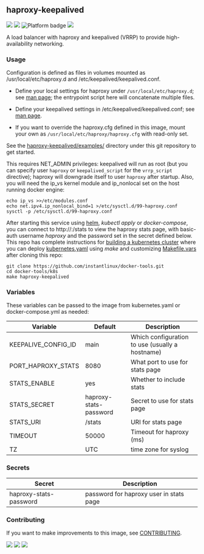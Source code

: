 ## haproxy-keepalived
[![](https://img.shields.io/docker/v/instantlinux/haproxy-keepalived?sort=date)](https://hub.docker.com/r/instantlinux/haproxy-keepalived/tags "Version badge") [![](https://img.shields.io/docker/image-size/instantlinux/haproxy-keepalived?sort=date)](https://github.com/instantlinux/docker-tools/tree/main/images/haproxy-keepalived "Image badge") ![](https://img.shields.io/badge/platform-amd64%20arm64%20arm%2Fv6%20arm%2Fv7-blue "Platform badge") [![](https://img.shields.io/badge/dockerfile-latest-blue)](https://gitlab.com/instantlinux/docker-tools/-/blob/main/images/haproxy-keepalived/Dockerfile "dockerfile")


A load balancer with haproxy and keepalived (VRRP) to provide high-availability networking.

### Usage

Configuration is defined as files in volumes mounted as
/usr/local/etc/haproxy.d and /etc/keepalived/keepalived.conf.

* Define your local settings for haproxy under `/usr/local/etc/haproxy.d`; see [man page](https://cbonte.github.io/haproxy-dconv/1.8/configuration.html); the entrypoint script here will concatenate multiple files.

* Define your keepalived settings in /etc/keepalived/keepalived.conf; see [man page](https://www.mankier.com/5/keepalived.conf).

* If you want to override the haproxy.cfg defined in this image, mount your own as `/usr/local/etc/haproxy/haproxy.cfg` with read-only set.

See the [haproxy-keepalived/examples/](https://github.com/instantlinux/docker-tools/blob/main/images/haproxy-keepalived/examples) directory under this git repository to get started.

This requires NET_ADMIN privileges: keepalived will run as root (but you can specify user `haproxy` or `keepalived_script` for the `vrrp_script` directive); haproxy will downgrade itself to user `haproxy` after startup. Also, you will need the ip_vs kernel module and ip_nonlocal set on the host running docker engine:
```
echo ip_vs >>/etc/modules.conf
echo net.ipv4.ip_nonlocal_bind=1 >/etc/sysctl.d/99-haproxy.conf
sysctl -p /etc/sysctl.d/99-haproxy.conf
```

After starting this service using [helm](https://github.com/instantlinux/docker-tools/tree/main/images/haproxy-keepalived/helm), _kubectl apply_ or _docker-compose_, you can connect to http://<host>:<port>/stats to view the haproxy stats page, with basic-auth username _haproxy_ and the password set in the secret defined below. This repo has complete instructions for
[building a kubernetes cluster](https://github.com/instantlinux/docker-tools/blob/main/k8s/README.md) where you can deploy [kubernetes.yaml](https://github.com/instantlinux/docker-tools/blob/main/images/haproxy-keepalived/kubernetes.yaml) using _make_ and customizing [Makefile.vars](https://github.com/instantlinux/docker-tools/blob/main/k8s/Makefile.vars) after cloning this repo:
~~~
git clone https://github.com/instantlinux/docker-tools.git
cd docker-tools/k8s
make haproxy-keepalived
~~~

### Variables

These variables can be passed to the image from kubernetes.yaml or docker-compose.yml as needed:

| Variable | Default | Description |
| -------- | ------- | ----------- |
|KEEPALIVE_CONFIG_ID| main | Which configuration to use (usually a hostname) |
|PORT_HAPROXY_STATS| 8080 | What port to use for stats page |
|STATS_ENABLE| yes | Whether to include stats | 
|STATS_SECRET|haproxy-stats-password | Secret to use for stats page |
|STATS_URI|/stats| URI for stats page |
|TIMEOUT|50000| Timeout for haproxy (ms)|
| TZ | UTC | time zone for syslog |

### Secrets

| Secret | Description |
| ------ | ----------- |
| haproxy-stats-password | password for haproxy user in stats page |

### Contributing

If you want to make improvements to this image, see [CONTRIBUTING](https://github.com/instantlinux/docker-tools/blob/main/CONTRIBUTING.md).

[![](https://img.shields.io/badge/license-GPL--2.0-red.svg)](https://choosealicense.com/licenses/gpl-2.0/ "License badge") [![](https://img.shields.io/badge/code-haproxy%2Fhaproxy-blue.svg)](https://github.com/haproxy/haproxy "Code repo") [![](https://img.shields.io/badge/code-acassen%2Fkeepalived-blue.svg)](https://github.com/acassen/keepalived "Code repo")

